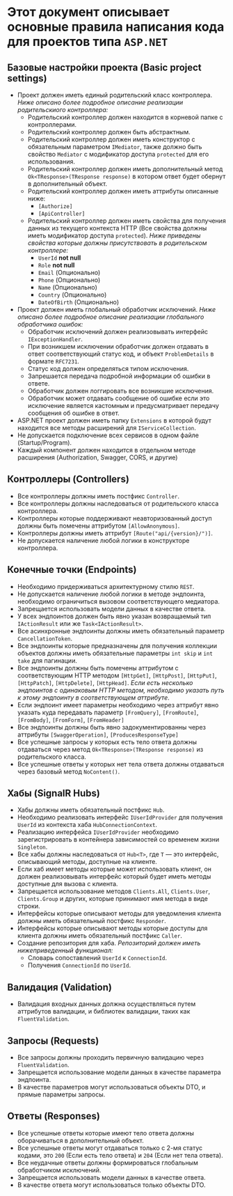 # Этот документ описывает основные правила написания кода для проектов типа `ASP.NET`

## Базовые настройки проекта (Basic project settings)
- Проект должен иметь единый родительский класс контроллера. *Ниже описано более подробное описание реализации родительскиого контроллера:*
    - Родительский контроллер должен находится в корневой папке с контроллерами.
    - Родительский контроллер должен быть абстрактным.
    - Родительский контроллер должен иметь конструктор с обязательным параметром `IMediator`, также должно быть свойство `Mediator` с модификатор доступа `protected` для его использования.
    - Родительский контроллер должен иметь дополнительный метод `Ok<TResponse>(TResponse response)` в котором ответ будет обернут в дополнительный объект.
    - Родительский контроллер должен иметь аттрибуты описанные ниже:
        - `[Authorize]`
        - `[ApiController]`
    - Родительский контроллер должен иметь свойства для получения данных из текущего контекста HTTP (Все свойства должны иметь модификатор доступа `protected`). *Ниже приведены свойства которые должны присутствовать в родительском контроллере:*
        - `UserId` **not null**
        - `Role` **not null**
        - `Email` (Опционально)
        - `Phone` (Опционально)
        - `Name` (Опционально)
        - `Country` (Опционально)
        - `DateOfBirth` (Опционально)
- Проект должен иметь глобальный обработчик исключений. *Ниже описано более подробное описание реализации глобального обработчика ошибок:*
    - Обработчик исключений должен реализовывать интерфейс `IExceptionHandler`.
    - При возникшем исключении обработчик должен отдавать в ответ соответствующий статус код, и объект `ProblemDetails` в формате `RFC7231`.
    - Статус код должен определяться типом исключения.
    - Запрешается передача подробной информации об ошибки в ответе.
    - Обработчик должен логгировать все возникшие исключения.
    - Обработчик может отдавать сообщение об ошибке если это исключение является кастомным и предусматривает передачу сообщения об ошибке в ответ.
- ASP.NET проект должен иметь папку `Extensions` в которой будут находится все методы расширений для `IServiceCollection`.
- Не допускается подключение всех сервисов в одном файле (Startup/Program).
- Каждый компонент должен находится в отдельном методе расширения (Authorization, Swagger, CORS, и другие)

## Контроллеры (Controllers)
- Все контроллеры должны иметь постфикс `Controller`.
- Все контроллеры должны наследоваться от родительского класса контроллера.
- Контроллеры которые поддерживают неавторизованный доступ должны быть помечены аттрибутом `[AllowAnonymous]`.
- Контроллеры должны иметь аттрибут `[Route("api/{version}/")]`.
- Не допускается наличение любой логики в конструкторе контроллера.

## Конечные точки (Endpoints)
- Необходимо придерживаться архитектурному стилю `REST`.
- Не допускается наличение любой логики в методе эндпоинта, необходимо ограничиться вызовом соответствующего медиатора.
- Запрещается использовать модели данных в качестве ответа.
- У всех эндпоинтов должен быть явно указан возвращаемый тип `IActionResult` или же `Task<IActionResult>`.
- Все асинхронные эндпоинты должны иметь обязательный параметр `CancellationToken`.
- Все эндпоинты которые предназначены для получения коллекции объектов должны иметь обязательные параметры `int skip` и `int take` для пагинации.
- Все эндпоинты должны быть помечены аттрибутом с соответствующим HTTP методом `[HttpGet]`, `[HttpPost]`, `[HttpPut]`, `[HttpPatch]`, `[HttpDelete]`, `[HttpHead]`. *Если есть несколько эндпоинтов с одинаковым HTTP методом, необходимо указать путь к этому эндпоинту в соответствующем аттрибуте*.
- Если эндпоинт имеет параметры необходимо через аттрибут явно указать куда передавать параметр `[FromQuery]`, `[FromRoute]`, `[FromBody]`, `[FromForm]`, `[FromHeader]`
- Все эндпоинты должны быть явно задокументированны через аттрибуты `[SwaggerOperation]`, `[ProducesResponseType]`
- Все успешные запросы у которых есть тело ответа должны отдаваться через метод `Ok<TResponse>(TResponse response)` из родительского класса.
- Все успешные ответы у которых нет тела ответа должны отдаваться через базовый метод `NoContent()`.

## Хабы (SignalR Hubs)
- Хабы должны иметь обязательный постфикс `Hub`.
- Необходимо реализовать интерфейс `IUserIdProvider` для получения `UserId` из контекста хаба `HubConnectionContext`.
- Реализацию интерфейса `IUserIdProvider` необходимо зарегистрировать в контейнера зависимостей со временем жизни `Singleton`.
- Все хабы должны наследоваться от `Hub<T>`, где `T` — это интерфейс, описывающий методы, доступные на клиенте.
- Если хаб имеет методы которые может использовать клиент, он должен реализовывать интерфейс который будет иметь методы доступные для вызова с клиента.
- Запрещается использование методов `Clients.All`, `Clients.User`, `Clients.Group` и других, которые принимают имя метода в виде строки.
- Интерфейсы которые описывают методы для уведомления клиента должны иметь обязательный постфикс `Responder`.
- Интерфейсы которые описывают методы которые доступы для клиента должны иметь обязательный постфикс `Caller`.
- Создание репозитория для хаба. *Репозиторий должен иметь нижеприведенный функционал:*
    - Словарь сопоставлений `UserId` к `ConnectionId`. 
    - Получения `ConnectionId` по `UserId`.

## Валидация (Validation)
- Валидация входных данных должна осуществляться путем аттрибутов валидации, и библиотек валидации, таких как `FluentValidation`.

## Запросы (Requests)
- Все запросы должны проходить первичную валидацию через `FluentValidation`.
- Запрещается использование модели данных в качестве параметра эндпоинта.
- В качестве параметров могут использоваться объекты DTO, и прямые параметры запросы.

## Ответы (Responses)
- Все успешные ответы которые имеют тело ответа должны оборачиваться в дополнительный объект.
- Все успешные ответы могут отдаваться только с 2-мя статус кодами, это `200` (Если есть тело ответа) и `204` (Если нет тела ответа).
- Все неудачные ответы должны формироваться глобальным обработчиком исключений.
- Запрещается использовать модели данных в качестве ответа.
- В качестве ответа могут использоваться только объекты DTO.
